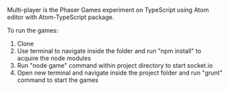 Multi-player is the Phaser Games experiment on TypeScript using Atom editor with Atom-TypeScript package.

To run the games:
1) Clone
2) Use terminal to navigate inside the folder and run "npm install" to acquire the node modules
3) Run "node game" command within project directory to start socket.io
3) Open new terminal and navigate inside the project folder and run "grunt" command to start the games
